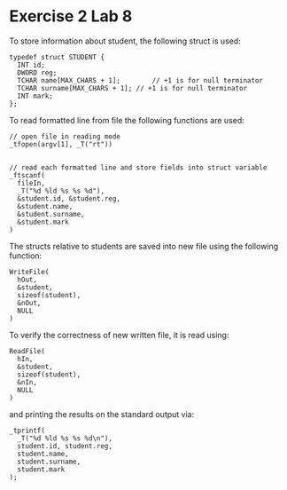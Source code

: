 # Exercise 2 Lab 8

To store information about student, the following struct is used:

```
typedef struct STUDENT {
  INT id;
  DWORD reg;
  TCHAR name[MAX_CHARS + 1];		// +1 is for null terminator
  TCHAR surname[MAX_CHARS + 1];	// +1 is for null terminator
  INT mark;
};
```

To read formatted line from file the following functions are used:

```
// open file in reading mode
_tfopen(argv[1], _T("rt"))


// read each formatted line and store fields into struct variable
_ftscanf(
  fileIn,
  _T("%d %ld %s %s %d"),
  &student.id, &student.reg,
  &student.name,
  &student.surname,
  &student.mark
)
```

The structs relative to students are saved into new file using the following function:

```
WriteFile(
  hOut,
  &student,
  sizeof(student),
  &nOut,
  NULL
)
```

To verify the correctness of new written file, it is read using:

```
ReadFile(
  hIn,
  &student,
  sizeof(student),
  &nIn,
  NULL
)
```

and printing the results on the standard output via:

```
_tprintf(
  _T("%d %ld %s %s %d\n"),
  student.id, student.reg,
  student.name,
  student.surname,
  student.mark
);
```
